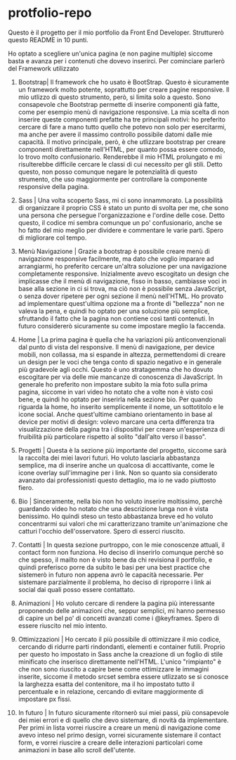 # protfolio-repo

Questo è il progetto per il mio portfolio da Front End Developer. Strutturerò questo README in 10 punti.

Ho optato a scegliere un'unica pagina (e non pagine multiple) siccome basta e avanza per i contenuti che dovevo inserirci. 
Per cominciare parlerò del Framework utilizzato

1) Bootstrap| 
Il framework che ho usato è BootStrap. Questo è sicuramente un framework molto potente, soprattutto per creare pagine responsive. 
Il mio utlizzo di questo strumento, però, si limita solo a questo. Sono consapevole che Bootstrap permette di inserire componenti già fatte, come per esempio menù di navigazione
responsive.
La mia scelta di non inserire queste componenti prefatte ha tre principali motivi: ho preferito cercare di fare a mano tutto quello che potevo non solo per esercitarmi, ma
anche per avere il massimo controllo possibile datomi dalle mie capacità. Il motivo principale, però, è che utlizzare bootstrap per creare componenti direttamente nell'HTML, 
per quanto possa essere comodo, lo trovo molto confusionario. Renderebbe il mio HTML prolungato e mi risulterebbe difficile cercare le classi di cui necessito per gli stili.
Detto questo, non posso comunque negare le potenzialità di questo strumento, che uso maggiormente per controllare la componente responsive della pagina.

2) Sass |
Una volta scoperto Sass, mi ci sono innammorato. La possibilità di organizzare il proprio CSS è stato un punto di svolta per me, che sono una persona che persegue 
l'organizzazione e l'ordine delle cose. Detto questo, il codice mi sembra comunque un po' confusionario, anche se ho fatto del mio meglio per dividere e commentare le
varie parti. Spero di migliorare col tempo.

3) Menù Navigazione |
Grazie a bootstrap è possibile creare menù di navigazione responsive facilmente, ma dato che voglio imparare ad arrangiarmi, ho preferito cercare un'altra soluzione per una
navigazione completamente responsive. Inizialmente avevo escogitato un design che implicasse che il menù di navigazione, fisso in basso, cambiasse voci in base alla sezione in ci si trova, ma ciò
non è possibile senza JavaScript, o senza dover ripetere per ogni sezione il menù nell'HTML. Ho provato ad implementare quest'ultima opzione ma a fronte di "bellezza" non ne 
valeva la pena, e quindi ho optato per una soluzione più semplice, sfruttando il fatto che la pagina non contiene così tanti contenuti. 
In futuro considererò sicuramente su come impostare meglio la faccenda.

4) Home |
La prima pagina è quella che ha variazioni più anticonvenzionali dal punto di vista del responsive. Il menù di navigazione, per device mobili, non collassa, ma si espande in 
altezza, permettendomi di creare un design per le voci che tenga conto di spazio negativo e in generale più gradevole agli occhi. Questo è uno stratagemma che ho dovuto 
escogitare per via delle mie mancanze di conoscenza di JavaScript. 
In generale ho preferito non impostare subito la mia foto sulla prima pagina, siccome in vari video ho notato che a volte non è visto così bene, e quindi ho optato per 
inserirla nella sezione bio. 
Per quando riguarda la home, ho inserito semplicemente il nome, un sottotitolo e le icone social. Anche quest'ultime cambiano orientamento in base al device per motivi 
di design: volevo marcare una certa differenza tra visualizzazione della pagina tra i dispositivi per creare un'esperienza di fruibilità più particolare rispetto al solito 
"dall'alto verso il basso". 

5) Progetti |
Questa è la sezione più importante del progetto, siccome sarà la raccolta dei miei lavori futuri. Ho voluto lasciarla abbastanza semplice, ma di inserire anche un qualcosa 
di accattivante, come le icone overlay sull'immagine per i link. Non so quanto sia considerato avanzato dai professionisti questo dettaglio, ma io ne vado piuttosto fiero. 

6) Bio |
Sinceramente, nella bio non ho voluto inserire moltissimo, perchè guardando video ho notato che una descrizione lunga non è vista benissimo. Ho quindi steso un testo abbastanza 
breve ed ho voluto concentrarmi sui valori che mi caratterizzano tramite un'animazione che catturi l'occhio dell'osservatore. Spero di esserci riuscito.

7) Contatti |
In questa sezione purtroppo, con le mie conoscenze attuali, il contact form non funziona. Ho deciso di inserirlo comunque perchè so che spesso, il mailto non è visto bene da 
chi revisiona il portfolio, e quindi preferisco porre da subito le basi per una best practice che sistemerò in futuro non appena avrò le capacità necessarie.
Per sistemare parzialmente il problema, ho deciso di riproporre i link ai social dai quali posso essere contattato.

8) Animazioni |
Ho voluto cercare di rendere la pagina più interessante proponendo delle animazioni che, seppur semplici, mi hanno permesso di capire un bel po' di concetti avanzati
come i @keyframes. Spero di essere riuscito nel mio intento.

9) Ottimizzazioni |
Ho cercato il più possibile di ottimizzare il mio codice, cercando di ridurre parti rindondanti, elementi e container futili. Proprio per questo ho impostato in Sass anche la
creazione di un foglio di stile minificato che inserisco direttamente nell'HTML.
L'unico "rimpianto" è che non sono riuscito a capire bene come ottimizzare le immagini inserite, siccome il metodo srcset sembra essere utlizzato se si conosce la larghezza 
esatta del contenitore, ma il ho impostato tutto il percentuale e in relazione, cercando di evitare maggiormente di impostare px fissi.

10) In futuro |
In futuro sicuramente ritornerò sui miei passi, più consapevole dei miei errori e di quello che devo sistemare, di novità da implementare. Per primi in lista vorrei riuscire a 
creare un menù di navigazione come avevo inteso nel primo design, vorrei sicuramente sistemare il contact form, e vorrei riuscire a creare delle interazioni particolari come 
animazioni in base allo scroll dell'utente.

